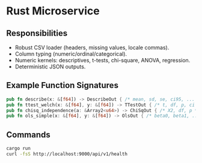 # Rust Microservice

## Responsibilities

- Robust CSV loader (headers, missing values, locale commas).
- Column typing (numeric/ordinal/categorical).
- Numeric kernels: descriptives, t-tests, chi-square, ANOVA, regression.
- Deterministic JSON outputs.

## Example Function Signatures

```rust
pub fn describe(x: &[f64]) -> DescribeOut { /* mean, sd, se, ci95, ... */ }
pub fn ttest_welch(x: &[f64], y: &[f64]) -> TTestOut { /* t, df, p, ci */ }
pub fn chisq_independence(a: &Array2<u64>) -> ChiSqOut { /* X2, df, p */ }
pub fn ols_simple(x: &[f64], y: &[f64]) -> OlsOut { /* beta0, beta1, ... */ }
```

## Commands

```bash
cargo run
curl -fsS http://localhost:9000/api/v1/health
```
